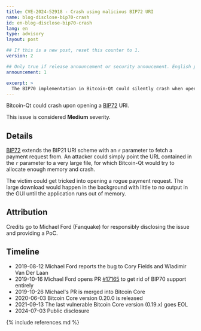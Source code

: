 ```yaml
---
title: CVE-2024-52918 - Crash using malicious BIP72 URI
name: blog-disclose-bip70-crash
id: en-blog-disclose-bip70-crash
lang: en
type: advisory
layout: post

## If this is a new post, reset this counter to 1.
version: 2

## Only true if release announcement or security annoucement. English posts only
announcement: 1

excerpt: >
  The BIP70 implementation in Bitcoin-Qt could silently crash when opening a BIP72 URI. A fix was released on June 3rd, 2020 in Bitcoin Core 0.20.0.
---
```


Bitcoin-Qt could crash upon opening a [BIP72](https://github.com/bitcoin/bips/blob/master/bip-0072.mediawiki) URI.

This issue is considered **Medium** severity.

## Details

[BIP72](https://github.com/bitcoin/bips/blob/master/bip-0072.mediawiki) extends the BIP21 URI scheme
with an `r` parameter to fetch a payment request from. An attacker could simply point the URL
contained in the `r` parameter to a very large file, for which Bitcoin-Qt would try to allocate
enough memory and crash.

The victim could get tricked into opening a rogue payment request. The large download would happen
in the background with little to no output in the GUI until the application runs out of memory.

## Attribution

Credits go to Michael Ford (Fanquake) for responsibly disclosing the issue and providing a PoC.

## Timeline

- 2019-08-12 Michael Ford reports the bug to Cory Fields and Wladimir Van Der Laan
- 2019-10-16 Michael Ford opens PR [#17165](https://github.com/bitcoin/bitcoin/pull/17165) to get rid of BIP70 support entirely
- 2019-10-26 Michael's PR is merged into Bitcoin Core
- 2020-06-03 Bitcoin Core version 0.20.0 is released
- 2021-09-13 The last vulnerable Bitcoin Core version (0.19.x) goes EOL
- 2024-07-03 Public disclosure

{% include references.md %}

